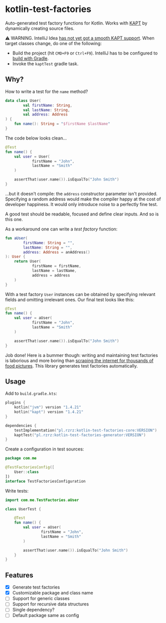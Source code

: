# kotlin-test-factories

Auto-generated test factory functions for Kotlin. Works with 
[KAPT](https://kotlinlang.org/docs/reference/kapt.html)
by dynamically creating source files.

⚠️ WARNING. IntelliJ Idea
[has not yet got a smooth KAPT support](https://youtrack.jetbrains.com/issue/KT-15040). 
When target classes change, do one of the following:

- Build the project (hit `CMD+F9` or `Ctrl+F9`). 
  IntelliJ has to be configured to [build with Gradle](https://www.jetbrains.com/help/idea/gradle.html#gradle_settings_access). 
- Invoke the `kaptTest` gradle task. 

## Why?
How to write a test for the `name` method?
```kotlin
data class User(
        val firstName: String, 
        val lastName: String, 
        val address: Address
) { 
    fun name(): String = "$firstName $lastName"
}
```
The code below looks clean...
```kotlin
@Test
fun name() {
    val user = User(
            firstName = "John",
            lastName = "Smith"
    )

    assertThat(user.name()).isEqualTo("John Smith")
}
```
...but it doesn't compile: the `address` constructor parameter isn't provided.
Specifying a random address would make the compiler happy
at the cost of developer happiness. It would only introduce noise to
a perfectly fine test.

A good test should be readable, focused and define clear inputs. And so is this one.

As a workaround one can write a *test factory* function:
```kotlin
fun aUser(
        firstName: String = "",
        lastName: String = "",
        address: Address = anAddress()
): User {
    return User(
            firstName = firstName,
            lastName = lastName,
            address = address
    )
}
```
With a test factory `User` instances can be obtained by specifying relevant fields
and omitting irrelevant ones. Our final test looks like this:
```kotlin
@Test
fun name() {
    val user = aUser(
            firstName = "John",
            lastName = "Smith"
    )

    assertThat(user.name()).isEqualTo("John Smith")
}
```

Job done! Here is a bummer though: writing and maintaining test factories
is laborious and more boring than
[scraping the internet for thousands of food pictures](https://www.youtube.com/watch?t=135&v=vIci3C4JkL0).
This library generates test factories automatically.

## Usage
Add to `build.gradle.kts`:

```kotlin
plugins {
    kotlin("jvm") version "1.4.21"
    kotlin("kapt") version "1.4.21"
}

dependencies {
    testImplementation("pl.rzrz:kotlin-test-factories-core:VERSION")    // supports generated factories
    kaptTest("pl.rzrz:kotlin-test-factories-generator:VERSION")         // generator
}
```

Create a configuration in test sources: 
```kotlin
package com.me

@TestFactoriesConfig([
    User::class
])
interface TestFactoriesConfiguration
```

Write tests:
```kotlin
import com.me.TestFactories.aUser

class UserTest {

    @Test
    fun name() {
        val user = aUser(
                firstName = "John",
                lastName = "Smith"
        )

        assertThat(user.name()).isEqualTo("John Smith")
    }
}
```


## Features

 - [x] Generate test factories
 - [x] Customizable package and class name
 - [ ] Support for generic classes
 - [ ] Support for recursive data structures
 - [ ] Single dependency?
 - [ ] Default package same as config